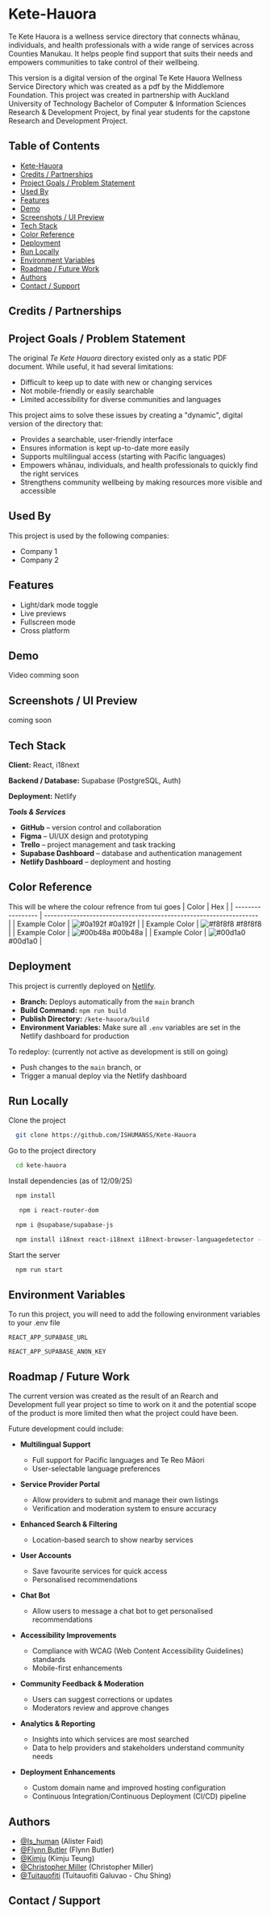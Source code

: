 
# Kete-Hauora

Te Kete Hauora is a wellness service directory that connects whānau, individuals, and health professionals with a wide range of services across Counties Manukau. It helps people find support that suits their needs and empowers communities to take control of their wellbeing.

This version is a digital version of the orginal Te Kete Hauora Wellness Service Directory which was created as a pdf by the Middlemore Foundation. This project was created in partnership with Auckland University of Technology Bachelor of Computer & Information Sciences Research & Development Project, by final year students for the capstone Research and Development Project.

## Table of Contents

- [Kete-Hauora](#kete-hauora)
- [Credits / Partnerships](#credits--partnerships)
- [Project Goals / Problem Statement](#project-goals--problem-statement)
- [Used By](#used-by)
- [Features](#features)
- [Demo](#demo)
- [Screenshots / UI Preview](#screenshots--ui-preview)
- [Tech Stack](#tech-stack)
- [Color Reference](#color-reference)
- [Deployment](#deployment)
- [Run Locally](#run-locally)
- [Environment Variables](#environment-variables)
- [Roadmap / Future Work](#roadmap--future-work)
- [Authors](#authors)
- [Contact / Support](#contact--support)

## Credits / Partnerships


## Project Goals / Problem Statement

The original *Te Kete Hauora* directory existed only as a static PDF document. While useful, it had several limitations:
- Difficult to keep up to date with new or changing services  
- Not mobile-friendly or easily searchable  
- Limited accessibility for diverse communities and languages  

This project aims to solve these issues by creating a "dynamic", digital version of the directory that:  
- Provides a searchable, user-friendly interface  
- Ensures information is kept up-to-date more easily
- Supports multilingual access (starting with Pacific languages)  
- Empowers whānau, individuals, and health professionals to quickly find the right services  
- Strengthens community wellbeing by making resources more visible and accessible  

## Used By

This project is used by the following companies:

- Company 1
- Company 2


## Features

- Light/dark mode toggle
- Live previews
- Fullscreen mode
- Cross platform


## Demo

Video comming soon


## Screenshots / UI Preview
coming soon
## Tech Stack

**Client:** React, i18next  

**Backend / Database:** Supabase (PostgreSQL, Auth)  

**Deployment:** Netlify  

***Tools & Services***

- **GitHub** – version control and collaboration  
- **Figma** – UI/UX design and prototyping  
- **Trello** – project management and task tracking  
- **Supabase Dashboard** – database and authentication management  
- **Netlify Dashboard** – deployment and hosting  

## Color Reference

This will be where the colour refrence from tui goes
| Color             | Hex                                                                |
| ----------------- | ------------------------------------------------------------------ |
| Example Color | ![#0a192f](https://via.placeholder.com/10/0a192f?text=+) #0a192f |
| Example Color | ![#f8f8f8](https://via.placeholder.com/10/f8f8f8?text=+) #f8f8f8 |
| Example Color | ![#00b48a](https://via.placeholder.com/10/00b48a?text=+) #00b48a |
| Example Color | ![#00d1a0](https://via.placeholder.com/10/00b48a?text=+) #00d1a0 |

## Deployment

This project is currently deployed on [Netlify](https://ketehauora.netlify.app/).

- **Branch:** Deploys automatically from the `main` branch  
- **Build Command:** `npm run build`  
- **Publish Directory:** `/kete-hauora/build`  
- **Environment Variables:** Make sure all `.env` variables are set in the Netlify dashboard for production  

To redeploy: (currently not active as development is still on going)
- Push changes to the `main` branch, or  
- Trigger a manual deploy via the Netlify dashboard  

## Run Locally

Clone the project

```bash
  git clone https://github.com/ISHUMANSS/Kete-Hauora
```

Go to the project directory

```bash
  cd kete-hauora
```

Install dependencies (as of 12/09/25)

```bash
  npm install
```
```bash
   npm i react-router-dom
```
```bash
  npm i @supabase/supabase-js
```
```bash
  npm install i18next react-i18next i18next-browser-languagedetector --legacy-peer-deps
```

Start the server

```bash
  npm run start
```


## Environment Variables

To run this project, you will need to add the following environment variables to your .env file

`REACT_APP_SUPABASE_URL`

`REACT_APP_SUPABASE_ANON_KEY`

## Roadmap / Future Work

The current version was created as the result of an Rearch and Development full year project so time to work on it and the potential scope of the product is more limited then what the project could have been. 

Future development could include:

- **Multilingual Support**  
  - Full support for Pacific languages and Te Reo Māori  
  - User-selectable language preferences  

- **Service Provider Portal**  
  - Allow providers to submit and manage their own listings  
  - Verification and moderation system to ensure accuracy  

- **Enhanced Search & Filtering**  
  - Location-based search to show nearby services  

- **User Accounts**  
  - Save favourite services for quick access  
  - Personalised recommendations

- **Chat Bot**
    - Allow users to message a chat bot to get personalised recommendations

- **Accessibility Improvements**  
  - Compliance with WCAG (Web Content Accessibility Guidelines) standards  
  - Mobile-first enhancements  

- **Community Feedback & Moderation**  
  - Users can suggest corrections or updates  
  - Moderators review and approve changes  

- **Analytics & Reporting**  
  - Insights into which services are most searched  
  - Data to help providers and stakeholders understand community needs  

- **Deployment Enhancements**  
  - Custom domain name and improved hosting configuration  
  - Continuous Integration/Continuous Deployment (CI/CD) pipeline  


## Authors

- [@Is_human](https://github.com/ISHUMANSS) (Alister Faid)
- [@Flynn Butler](https://github.com/flynnB01) (Flynn Butler)
- [@Kimju](https://github.com/DetectiveKimju) (Kimju Teung)
- [@Christopher Miller](https://github.com/Chris-M1) (Christopher Miller)
- [@Tuitauofiti](https://github.com/Tuitauofiti) (Tuitauofiti Galuvao - Chu Shing)


## Contact / Support
